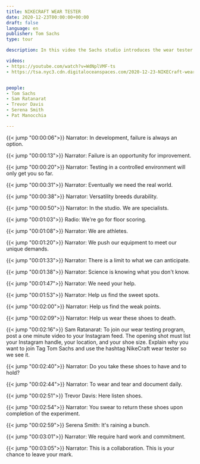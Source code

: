 ```yaml
---
title: NIKECRAFT WEAR TESTER
date: 2020-12-23T00:00:00+00:00
draft: false
language: en
publisher: Tom Sachs
type: tour

description: In this video the Sachs studio introduces the wear tester program for the Mars Yard 2.5 shoes.

videos:
- https://youtube.com/watch?v=WdNplVMF-ts
- https://tsa.nyc3.cdn.digitaloceanspaces.com/2020-12-23-NIKECraft-wear-tester.mp4


people:
- Tom Sachs
- Sam Ratanarat
- Trevor Davis
- Serena Smith
- Pat Manocchia

---
```


{{< jump "00:00:06">}} Narrator: In development, failure is always an option.

{{< jump "00:00:13">}} Narrator: Failure is an opportunity for improvement.

{{< jump "00:00:20">}} Narrator: Testing in a controlled environment will only get you so far.

{{< jump "00:00:31">}} Narrator: Eventually we need the real world.

{{< jump "00:00:38">}} Narrator: Versatility breeds durability.

{{< jump "00:00:50">}} Narrator: In the studio. We are specialists.

{{< jump "00:01:03">}} Radio: We're go for floor scoring.

{{< jump "00:01:08">}} Narrator: We are athletes.

{{< jump "00:01:20">}} Narrator: We push our equipment to meet our unique demands.

{{< jump "00:01:33">}} Narrator: There is a limit to what we can anticipate.

{{< jump "00:01:38">}} Narrator: Science is knowing what you don't know.

{{< jump "00:01:47">}} Narrator: We need your help.

{{< jump "00:01:53">}} Narrator: Help us find the sweet spots.

{{< jump "00:02:00">}} Narrator: Help us find the weak points.

{{< jump "00:02:09">}} Narrator: Help us wear these shoes to death.

{{< jump "00:02:16">}} Sam Ratanarat: To join our wear testing program, post a one minute video to your Instagram feed. The opening shot must list your Instagram handle, your location, and your shoe size. Explain why you want to join Tag Tom Sachs and use the hashtag NikeCraft wear tester so we see it.

{{< jump "00:02:40">}} Narrator: Do you take these shoes to have and to hold?

{{< jump "00:02:44">}} Narrator: To wear and tear and document daily.

{{< jump "00:02:51">}} Trevor Davis: Here listen shoes.

{{< jump "00:02:54">}} Narrator: You swear to return these shoes upon completion of the experiment.

{{< jump "00:02:59">}} Serena Smith: It's raining a bunch.

{{< jump "00:03:01">}} Narrator: We require hard work and commitment.

{{< jump "00:03:05">}} Narrator: This is a collaboration. This is your chance to leave your mark.

